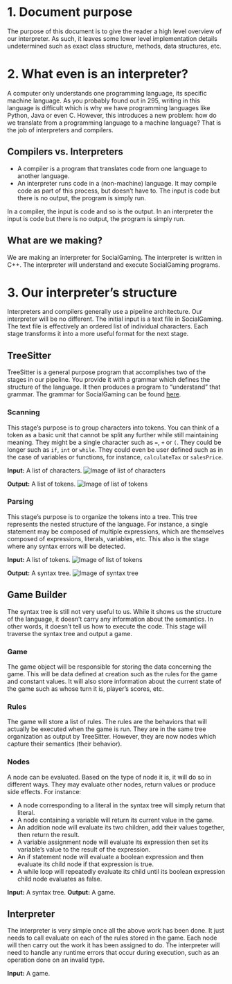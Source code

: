 # 1. Document purpose

The purpose of this document is to give the reader a high level overview of our interpreter. As such, it leaves some lower level implementation details undetermined such as exact class structure, methods, data structures, etc.

# 2. What even is an interpreter?

A computer only understands one programming language, its specific machine language. As you probably found out in 295, writing in this language is difficult which is why we have programming languages like Python, Java or even C. However, this introduces a new problem: how do we translate from a programming language to a machine language? That is the job of interpreters and compilers.

## Compilers vs. Interpreters

- A compiler is a program that translates code from one language to another language.
- An interpreter runs code in a (non-machine) language. It may compile code as part of this process, but doesn’t have to. The input is code but there is no output, the program is simply run.

In a compiler, the input is code and so is the output. In an interpreter the input is code but there is no output, the program is simply run.

## What are we making?

We are making an interpreter for SocialGaming. The interpreter is written in C++. The interpreter will understand and execute SocialGaming programs.


# 3. Our interpreter’s structure

Interpreters and compilers generally use a pipeline architecture. Our interpreter will be no different. The initial input is a text file in SocialGaming. The text file is effectively an ordered list of individual characters. Each stage transforms it into a more useful format for the next stage.

## TreeSitter

TreeSitter is a general purpose program that accomplishes two of the stages in our pipeline. You provide it with a grammar which defines the structure of the language. It then produces a program to “understand” that grammar. The grammar for SocialGaming can be found [here](https://github.com/nsumner/tree-sitter-socialgaming/blob/main/grammar.js).

### Scanning
This stage’s purpose is to group characters into tokens. You can think of a token as a basic unit that cannot be split any further while still maintaining meaning. They might be a single character such as ```=```, ```+``` or ```(```. They could be longer such as ```if```, ```int``` or ```while```. They could even be user defined such as in the case of variables or functions, for instance, ```calculateTax``` or ```salesPrice```.

**Input:** A list of characters.
![Image of list of characters](/images/character_list.jpg)

**Output:** A list of tokens.
![Image of list of tokens](/images/token_list.jpg)


### Parsing

This stage’s purpose is to organize the tokens into a tree. This tree represents the nested structure of the language. For instance, a single statement may be composed of multiple expressions, which are themselves composed of expressions, literals, variables, etc. This also is the stage where any syntax errors will be detected.

**Input:** A list of tokens.
![Image of list of tokens](/images/token_list.jpg)

**Output:** A syntax tree.
![Image of syntax tree](/images/syntax_tree.jpg)


## Game Builder

The syntax tree is still not very useful to us. While it shows us the structure of the language, it doesn’t carry any information about the semantics. In other words, it doesn’t tell us how to execute the code. This stage will traverse the syntax tree and output a game.

### Game
The game object will be responsible for storing the data concerning the game. This will be data defined at creation such as the rules for the game and constant values. It will also store information about the current state of the game such as whose turn it is, player’s scores, etc.

### Rules
The game will store a list of rules. The rules are the behaviors that will actually be executed when the game is run. They are in the same tree organization as output by TreeSitter. However, they are now nodes which capture their semantics (their behavior).

### Nodes
A node can be evaluated. Based on the type of node it is, it will do so in different ways. They may evaluate other nodes, return values or produce side effects. For instance:
- A node corresponding to a literal in the syntax tree will simply return that literal.
- A node containing a variable will return its current value in the game.
- An addition node will evaluate its two children, add their values together, then return the result.
- A variable assignment node will evaluate its expression then set its variable’s value to the result of the expression.
- An if statement node will evaluate a boolean expression and then evaluate its child node if that expression is true.
- A while loop will repeatedly evaluate its child until its boolean expression child node evaluates as false.

**Input:** A syntax tree.
**Output:** A game.

## Interpreter

The interpreter is very simple once all the above work has been done. It just needs to call evaluate on each of the rules stored in the game. Each node will then carry out the work it has been assigned to do. The interpreter will need to handle any runtime errors that occur during execution, such as an operation done on an invalid type.

**Input:** A game.
